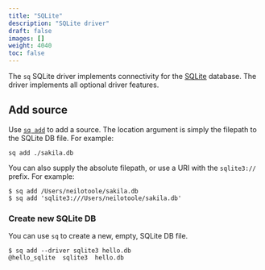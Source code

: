 ```yaml
---
title: "SQLite"
description: "SQLite driver"
draft: false
images: []
weight: 4040
toc: false
---
```

The `sq` SQLite driver implements connectivity for
the [SQLite](https://www.sqlite.org) database.
The driver implements all optional driver features.

## Add source

Use [`sq add`](/docs/cmd/add) to add a source. The location argument is simply the
filepath to the SQLite DB file. For example:

```shell
sq add ./sakila.db
```

You can also supply the absolute filepath, or use a URI with the `sqlite3://` prefix.
For example:

```shell
$ sq add /Users/neilotoole/sakila.db
$ sq add 'sqlite3:///Users/neilotoole/sakila.db'
```

### Create new SQLite DB

You can use `sq` to create a new, empty, SQLite DB file.

```shell
$ sq add --driver sqlite3 hello.db
@hello_sqlite  sqlite3  hello.db
```
